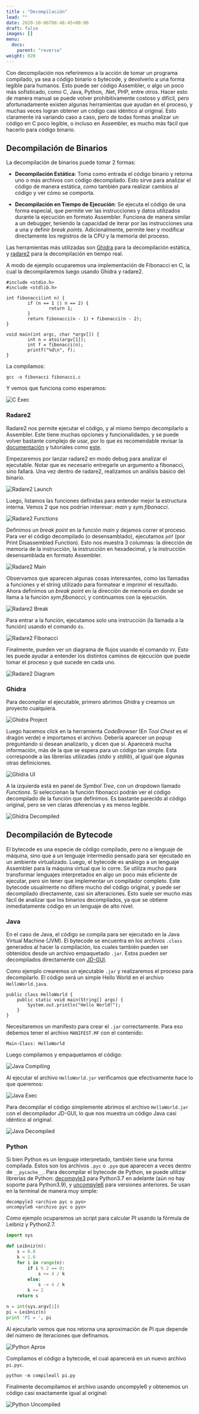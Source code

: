 ```yaml
---
title : "Decompilación"
lead: ""
date: 2020-10-06T08:48:45+00:00
draft: false
images: []
menu:
  docs:
    parent: "reversa"
weight: 020
---
```


Con decompilación nos referiremos a la acción de tomar un programa compilado, ya sea a código binario o
bytecode, y devolverlo a una forma legible para humanos. Esto puede ser código Assembler, o algo un poco
más sofisticado, como C, Java, Python, .Net, PHP, entre otros. Hacer esto de manera manual se puede volver prohibitivamente costoso
y difícil, pero afortunadamente existen algunas herramientas que ayudan en el proceso, y muchas veces logran
obtener un código casi idéntico al original. Esto claramente irá variando caso a caso, pero de todas formas
analizar un código en C poco legible, o incluso en Assembler, es mucho más fácil que hacerlo para
código binario.

## Decompilación de Binarios

La decompilación de binarios puede tomar 2 formas:

* **Decompilación Estática**: Toma como entrada el código binario y retorna uno o más archivos con código
decompilado. Esto sirve para analizar el código de manera estática, como también para realizar cambios al
  código y ver cómo se comporta.

* **Decompilación en Tiempo de Ejecución**: Se ejecuta el código de una forma especial, que permite ver las
instrucciones y datos utilizados durante la ejecución en formato Assembler. Funciona de manera similar a un
  debugger, teniendo la capacidad de iterar por las instrucciones una a una y definir _break points_.
  Adicionalmente, permite leer y modificar directamente los registros de la CPU y la memoria del proceso.

Las herramientas más utilizadas son [Ghidra](https://ghidra-sre.org/) para la decompilación estática, y
[radare2](https://rada.re/n/radare2.html) para la decompilación en tiempo real.

A modo de ejemplo ocuparemos una implementación de Fibonacci en C, la cual la decompilaremos luego usando
Ghidra y radare2.

```
#include <stdio.h>
#include <stdlib.h>

int fibonacci(int n) {
        if (n == 1 || n == 2) {
                return 1;
        }
        return fibonacci(n - 1) + fibonacci(n - 2);
}

void main(int argc, char *argv[]) {
        int n = atoi(argv[1]);
        int f = fibonacci(n);
        printf("%d\n", f);
}
```

La compilamos:

```
gcc -o fibonacci fibonacci.c
```

Y vemos que funciona como esperamos:

![C Exec](../c-exec.png)

### Radare2

Radare2 nos permite ejecutar el código, y al mismo tiempo decompilarlo a Assembler. Este tiene muchas opciones
y funcionalidades, y se puede volver bastante complejo de usar, por lo que es recomendable revisar la
[documentación](https://book.rada.re/index.html) y tutoriales como
[este](https://www.megabeets.net/a-journey-into-radare-2-part-1/).

Empezaremos por lanzar radare2 en modo debug para analizar el ejecutable. Notar que es necesario entregarle
un argumento a fibonacci, sino fallará. Una vez dentro de radare2, realizamos un análisis básico del binario.

![Radare2 Launch](../radare2-launch.png)

Luego, listamos las funciones definidas para entender mejor la estructura interna. Vemos 2 que nos podrían
interesar: _main_ y _sym.fibonacci_.

![Radare2 Functions](../radare2-functions.png)

Definimos un _break point_ en la función _main_ y dejamos correr el proceso. Para ver el código decompilado
(o desensamblado), ejecutamos `pdf` (por Print Disassembled Function). Esto nos muestra 3 columnas:
la dirección de memoria de la instrucción, la instrucción en hexadecimal, y la instrucción desensamblada
en formato Assembler.

![Radare2 Main](../radare2-main.png)

Observamos que aparecen algunas cosas interesantes, como las llamadas a funciones y el string utilizado
para formatear e imprimir el resultado. Ahora definimos un _break point_ en la dirección de memoria en donde
se llama a la función _sym.fibonacci_, y continuamos con la ejecución.

![Radare2 Break](../radare2-break.png)

Para entrar a la función, ejecutamos solo una instrucción (la llamada a la función) usando el comando `ds`.

![Radare2 Fibonacci](../radare2-fibonacci.png)

Finalmente, pueden ver un diagrama de flujos usando el comando `VV`. Esto les puede ayudar a entender
los distintos caminos de ejecución que puede tomar el proceso y qué sucede en cada uno.

![Radare2 Diagram](../radare2-diagram.png)

### Ghidra

Para decompilar el ejecutable, primero abrimos Ghidra y creamos un proyecto cualquiera.

![Ghidra Project](../ghidra-project.png)

Luego hacemos click en la herramienta _CodeBrowser_ (En _Tool Chest_ es el dragón verde) e importamos el archivo.
Debería aparecer un popup preguntando si desean analizarlo, y dicen que sí. Aparecerá mucha información, más
de la que se espera para un código tan simple. Esta corresponde a las librerías utilizadas (_stdio_ y _stdlib_),
al igual que algunas otras definiciones.

![Ghidra UI](../ghidra-ui.png)

A la izquierda está en panel de _Symbol Tree_, con un dropdown llamado _Functions_. Si seleccionan la función
fibonacci podrán ver el código decompilado de la función que definimos. Es bastante parecido al código
original, pero se ven claras diferencias y es menos legible.

![Ghidra Decompiled](../ghidra-decompiled.png)

## Decompilación de Bytecode

El bytecode es una especie de código compilado, pero no a lenguaje de máquina, sino que a un lenguaje intermedio
pensado para ser ejecutado en un ambiente virtualizado. Luego, el bytecode es análogo a un lenguaje
Assembler para la máquina virtual que lo corre.
Se utiliza mucho para transformar lenguajes interpretados en algo un poco más eficiente de ejecutar,
pero sin tener que implementar un compilador completo.
Este bytecode usualmente no difiere mucho del código original, y puede ser decompilado directamente,
casi sin alteraciones. Esto suele ser mucho más fácil de analizar que los binarios decompilados, ya que se
obtiene inmediatamente código en un lenguaje de alto nivel.

### Java

En el caso de Java, el código se compila para ser ejecutado en la Java Virtual Machine (JVM).
El bytecode se encuentra en los archivos `.class` generados al hacer la compilación, los cuales también
pueden ser obtenidos desde un archivo empaquetado `.jar`. Estos pueden ser decompilados directamente
con [JD-GUI](https://java-decompiler.github.io/).

Como ejemplo crearemos un ejecutable `.jar` y realizaremos el proceso para decompilarlo. El código será un
simple Hello World en el archivo `HelloWorld.java`.

```
public class HelloWorld {
	public static void main(String[] args) {
		System.out.println("Hello World!");
	}
}
```

Necesitaremos un manifesto para crear el `.jar` correctamente. Para eso debemos tener el archivo
`MANIFEST.MF` con el contenido:

```
Main-Class: HelloWorld
```

Luego compilamos y empaquetamos el código:

![Java Compiling](../java-compiling.png)

Al ejecutar el archivo `HelloWorld.jar` verificamos que efectivamente hace lo que queremos:

![Java Exec](../java-exec.png)

Para decompilar el código simplemente abrimos el archivo `HelloWorld.jar` con el decompilador JD-GUI, lo que
nos muestra un código Java casi idéntico al original.

![Java Decompiled](../java-decompiled.png)

### Python

Si bien Python es un lenguaje interpretado, también tiene una forma compilada. Estos son los archivos `.pyc`
o `.pyo` que aparecen a veces dentro de `__pycache__`.
Para decompilar el bytecode de Python, se puede utilizar librerías de Python:
[decompyle3](https://github.com/rocky/python-decompile3) para Python3.7 en adelante
(aún no hay soporte para Python3.9), y [uncompyle6](https://pypi.org/project/uncompyle6/)
para versiones anteriores. Se usan en la terminal de manera muy simple:

```
decompyle3 <archivo pyc o pyo>
uncompyle6 <archivo pyc o pyo>
```

Como ejemplo ocuparemos un script para calcular PI usando la fórmula de Leibniz y Python2.7.

```python
import sys

def Leibniz(n):
    s = 0.0
    k = 1.0
    for i in range(n):
        if i % 2 == 0:
            s += 4 / k
        else:
            s -= 4 / k
        k += 2
    return s

n = int(sys.argv[1])
pi = Leibniz(n)
print 'PI = ', pi
```

Al ejecutarlo vemos que nos retorna una aproximación de PI que depende del número de iteraciones que definamos.

![Python Aprox](../python-exec.png)

Compilamos el código a bytecode, el cual aparecerá en un nuevo archivo `pi.pyc`.

```
python -m compileall pi.py
```

Finalmente decompilamos el archivo usando uncompyle6 y obtenemos un código casi exactamente igual al original:

![Python Uncompiled](../python-uncompiled.png)
